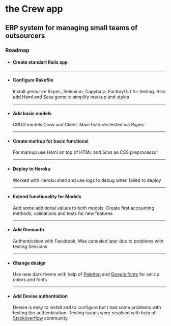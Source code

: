 
<h1>the Crew app</h1>
<h2>ERP system for managing small teams of outsourcers</h2>
<h3>Roadmap</h3>

<ul>
  <li>
    <h4>Create standart Rails app
  </li>
  <hr>
  <li>
    <h4>Configure Rakefile</h4>
    <p>Install gems like Rspec, Selenium, Capybara, FactoryGirl for testing. Also add Haml and Sass gems to simplify markup and styles</p>
  </li>
  <hr>
  <li>
    <h4>Add basic models</h4>
    <p>CRUD models Crew and Client. Main features tested via Rspec</p>
  </li>
  <hr>
  <li>
    <h4>Create markup for basic functional</h4>
    <p>For markup use Haml on top of HTML and Scss as CSS preprocessor</>
  </li>
  <hr>
  <li>
    <h4>Deploy to Heroku</h4>
    <p>Worked with Heroku shell and use logs to debug when failed to deploy</p>
  </li>
  <hr>
  <li>
    <h4>Extend functionality for Models</h4>
    <p>Add some additional values to both models. Create first accounting methods, validations and tests for new features</p>
  </li>
  <hr>
  <li>
    <h4>Add Omniauth</h4> 
    <p>Authentication with Facebook. Was canceled later due to problems with testing Sessions</p>
  </li>
  <hr>
  <li>
    <h4>Change design</h4>
    <p>Use new dark theme with help of <a href='http://paletton.com/', target='blank'>Paletton</a> and <a         href='http://www.google.com/fonts', target='blank'>Google fonts</a> for set up colors and fonts</p>
  </li>
  <hr>
  <li>
    <h4>Add Devise authentiation</h4>
    <p>Devise is easy to install and to configure but I had some problems with testing the authentication.
    Testing issues were resolved with help of <a href='http://stackoverflow.com', target='blank'>Stackoverflow</a> community.
    </p>
  </li>
</ul>

